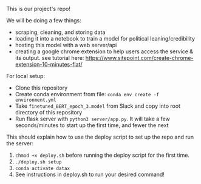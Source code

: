 This is our project's repo!

We will be doing a few things:
- scraping, cleaning, and storing data
- loading it into a notebook to train a model for political leaning/credibility
- hosting this model with a web server/api
- creating a google chrome extension to help users access the service & its output. see tutorial here: https://www.sitepoint.com/create-chrome-extension-10-minutes-flat/

For local setup:
- Clone this repository
- Create conda environment from file: `conda env create -f environment.yml`
- Take `finetuned_BERT_epoch_3.model` from Slack and copy into root directory of this repository
- Run flask server with `python3 server/app.py`. It will take a few seconds/minutes to start up the first time, and fewer the next

This should explain how to use the deploy script to set up the repo and run the server:
1. `chmod +x deploy.sh` before running the deploy script for the first time.
2. `./deploy.sh setup`
3. `conda activate datax`
4. See instructions in deploy.sh to run your desired command!